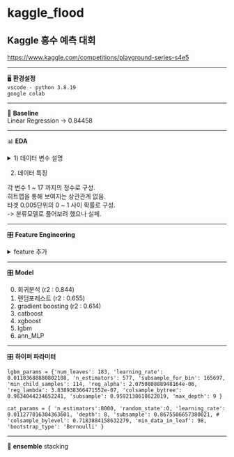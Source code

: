 # kaggle_flood
Kaggle 홍수 예측 대회  
---
https://www.kaggle.com/competitions/playground-series-s4e5

---
🖥️ **환경설정**  
`vscode - python 3.8.19`  
`google colab`

---
🔼 **Baseline**  
 Linear Regression -> 0.84458

---

📊 **EDA**  
<details>
 <summary> 1) 데이터 변수 설명 </summary>

MonsoonIntensity: 몬순 강도  
TopographyDrainage: 지형 배수  
RiverManagement: 강 관리  
Deforestation: 산림 벌채  
Urbanization: 도시화  
ClimateChange: 기후 변화  
DamsQuality: 댐의 품질  
Siltation: 침적  
AgriculturalPractices: 농업 관행  
Encroachments: 침해  
IneffectiveDisasterPreparedness: 비효과적인 재난 대비  
DrainageSystems: 배수 시스템  
CoastalVulnerability: 해안 취약성  
Landslides: 산사태  
Watersheds: 유역  
DeterioratingInfrastructure: 악화되는 인프라  
PopulationScore: 인구 점수  
WetlandLoss: 습지 손실  
InadequatePlanning: 부적절한 계획  
PoliticalFactors: 정치적 요인
</details>

2) 데이터 특징

각 변수 1 ~ 17 까지의 정수로 구성.  
히트맵을 통해 보여지는 상관관계 없음.  
타겟 0.005단위의 0 ~ 1 사이 확률로 구성.  
  -> 분류모델로 풀어보려 했으나 실패.
  
---

🎛️ **Feature Engineering**  

<details>
<summary> feature 추가 </summary> 

    df['CombinedUrbanImpact'] = df['Urbanization'] * df['PopulationScore']
    df['EnvironmentalDegradation'] = df['Deforestation'] + df['Siltation'] + df['WetlandLoss']
    df['InfrastructureVulnerability'] = df['DeterioratingInfrastructure'] + df['DrainageSystems'] + df['DamsQuality']
    df['NaturalDisasterRisk'] = df['MonsoonIntensity'] + df['ClimateChange'] + df['Landslides'] + df['CoastalVulnerability']
    df['ManagementEffectiveness'] = df['RiverManagement'] + df['AgriculturalPractices'] + df['Encroachments'] + df['InadequatePlanning'] + df['PoliticalFactors']
    df['Infrastructure_Risk'] = df['DamsQuality'] * df['DrainageSystems']
    df['wet_Risk'] = df['WetlandLoss'] * df['Encroachments']

    df['total'] = df[BASE_FEATURES].sum(axis=1)
    df['mean'] = df[BASE_FEATURES].mean(axis=1)
    df['std'] = df[BASE_FEATURES].std(axis=1)
    df['max'] = df[BASE_FEATURES].max(axis=1)
    df['min'] = df[BASE_FEATURES].min(axis=1)
    df['median'] = df[BASE_FEATURES].median(axis=1)
    df['ptp'] = df[BASE_FEATURES].values.ptp(axis=1)
    df['q25'] = df[BASE_FEATURES].quantile(0.25, axis=1)
    df['q75'] = df[BASE_FEATURES].quantile(0.75, axis=1)
    df['ClimateImpact'] = df['MonsoonIntensity'] + df['ClimateChange']
    df['AnthropogenicPressure'] = df['Deforestation'] + df['Urbanization'] + df['AgriculturalPractices'] + df['Encroachments']
    df['InfrastructureQuality'] = df['DamsQuality'] + df['DrainageSystems'] + df['DeterioratingInfrastructure']
    df['CoastalVulnerabilityTotal'] = df['CoastalVulnerability'] + df['Landslides']
    df['PreventiveMeasuresEfficiency'] = df['RiverManagement'] + df['IneffectiveDisasterPreparedness'] + df['InadequatePlanning']
    df['EcosystemImpact'] = df['WetlandLoss'] + df['Watersheds']
    df['SocioPoliticalContext'] = df['PopulationScore'] * df['PoliticalFactors']
   </details>

  ---
   
🎛️ **Model**  

0. 회귀분석 (r2 : 0.844)  
1. 랜덤포레스트 (r2 : 0.655)  
2. gradient boosting (r2 : 0.614)  
3. catboost
4. xgboost
5. lgbm
4. ann_MLP

---

🎛️ **하이퍼 파라미터**

`lgbm_params = {'num_leaves': 183,
    'learning_rate': 0.01183688880802108,
    'n_estimators': 577,
    'subsample_for_bin': 165697,
    'min_child_samples': 114,
    'reg_alpha': 2.075080888948164e-06,
    'reg_lambda': 3.838938366471552e-07,
    'colsample_bytree': 0.9634044234652241,
    'subsample': 0.9592138618622019,
    'max_depth': 9
}`

`cat_params = {
    'n_estimators':8000,
    'random_state':0,
    'learning_rate': 0.011277016304363601,
    'depth': 8,
    'subsample': 0.8675506657380021,
    # 'colsample_bylevel': 0.7183884158632279,
    'min_data_in_leaf': 98,
    'bootstrap_type': 'Bernoulli'
}`

---

🫧 **ensemble**
stacking
